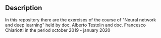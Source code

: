 ## Description

In this repository there are the exercises of the course of "Neural network and deep learning" held by doc. Alberto Testolin and doc. Francesco Chiariotti in the period october 2019 - january 2020
